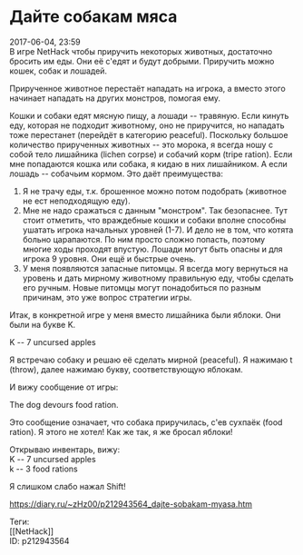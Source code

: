 Дайте собакам мяса
===================

   
 2017-06-04, 23:59   
  В игре NetHack чтобы приручить некоторых животных, достаточно бросить им еды. Они её с'едят и будут добрыми. Приручить можно кошек, собак и лошадей.   
   
 Прирученное животное перестаёт нападать на игрока, а вместо этого начинает нападать на других монстров, помогая ему.   
   
 Кошки и собаки едят мясную пищу, а лошади -- травяную. Если кинуть еду, которая не подходит животному, оно не приручится, но нападать тоже перестанет (перейдёт в категорию peaceful). Поскольку большое количество прирученных животных -- это морока, я всегда ношу с собой тело лишайника (lichen corpse) и собачий корм (tripe ration). Если мне попадаются кошка или собака, я кидаю в них лишайником. А если лошадь -- собачьим кормом. Это даёт преимущества:   
 1. Я не трачу еды, т.к. брошенное можно потом подобрать (животное не ест неподходящую еду).   
 2. Мне не надо сражаться с данным "монстром". Так безопаснее. Тут стоит отметить, что враждебные кошки и собаки вполне способны ушатать игрока начальных уровней (1-7). И дело не в том, что котята больно царапаются. По ним просто сложно попасть, поэтому многие ходы проходят впустую. Лошади могут быть опасны и для игрока 9 уровня. Они ещё и быстрые очень.   
 3. У меня появляются запасные питомцы. Я всегда могу вернуться на уровень и дать мирному животному правильную еду, чтобы сделать его ручным. Новые питомцы могут понадобиться по разным причинам, это уже вопрос стратегии игры.   
   
 Итак, в конкретной игре у меня вместо лишайника были яблоки. Они были на букве K.   
   
 K -- 7 uncursed apples   
   
 Я встречаю собаку и решаю её сделать мирной (peaceful). Я нажимаю t (throw), далее нажимаю букву, соответствующую яблокам.   
   
 И вижу сообщение от игры:   
   
 The dog devours food ration.   
   
 Это сообщение означает, что собака приручилась, с'ев сухпаёк (food ration). Я этого не хотел! Как же так, я же бросал яблоки!   
   
 Открываю инвентарь, вижу:   
 K -- 7 uncursed apples   
 k -- 3 food rations   
   
 Я слишком слабо нажал Shift!   
    
 <https://diary.ru/~zHz00/p212943564_dajte-sobakam-myasa.htm>   
   
 Теги:   
 [[NetHack]]   
 ID: p212943564